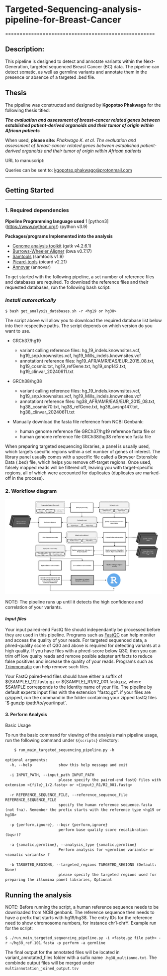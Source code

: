 # Targeted-Sequencing-analysis-pipeline-for-Breast-Cancer
====================================================

## Description:

This pipeline is designed to detect and annotate variants within the Next-Generation, targeted sequenced Breast Cancer (BC) data. The pipeline can detect somatic, as well as germline variants and annotate them in the presence or absence of a targeted .bed file.

## Thesis

The pipeline was constructed and designed by **Kgopotso Phakwago** for the following thesis titled:

**_The evaluation and assessment of breast-cancer related genes between established patient-derived organoids and their tumor of origin within African patients_**


When used, **please site:** _Phakwago K. et al. The evaluation and assessment of breast-cancer related genes between established patient-derived organoids and their tumor of origin within African patients_  

URL to manuscript:

Queries can be sent to: kgopotso.phakwago@protonmail.com

-------------------------------------------------
## Getting Started
------------------

### 1. Required dependencies 

**Pipeline Programming language used**
1 [python3] (https://www.python.org/) (python v3.9)

**Packages/programs Implemented into the analysis**
* [Genome analysis toolkit](https://gatk.broadinstitute.org/hc/en-us) (gatk v4.2.6.1)
* [Burrows-Wheeler Aligner](https://github.com/lh3/bwa) (bwa v0.7.17)
* [Samtools](http://www.htslib.org/download/) (samtools v1.9)
* [Picard-tools](https://github.com/broadinstitute/picard) (picard v2.21)
* [Annovar](https://annovar.openbioinformatics.org/en/latest/) (annovar)


To get started with the following pipeline, a set number of reference files and databases are required. To download the reference files and their requested databases, run the following bash script:

### *Install automatically*

    $ bash get_analysis_databases.sh -r <hg19 or hg38>

The script above will allow you to download the required database list below into their respective paths. The script depends on which version do you want to use.
* GRCh37/hg19
    - variant calling reference files: hg_19_indels.knownsites.vcf, hg19_snp.knownsites.vcf, hg19_Mills_indels.knownsites.vcf
    - annotationt reference files: hg19_AFR/AMR/EAS/EUR_2015_08.txt, hg19_cosmic.txt, hg19_refGene.txt, hg19_snp142.txt, hg19_clinvar_20240611.txt
* GRCh38/hg38
    - variant calling reference files: hg_19_indels.knownsites.vcf, hg19_snp.knownsites.vcf, hg19_Mills_indels.knownsites.vcf
    - annotationt reference files: hg38_AFR/AMR/EAS/EUR_2015_08.txt, hg38_cosmic70.txt, hg38_refGene.txt, hg38_avsnp147.txt, hg38_clinvar_20240611.txt 

* Manually download the fasta file reference from NCBI Genbank:
    - human genome reference file GRCh37/hg19 reference fasta file or
    - human genome reference file GRCh38/hg38 reference fasta file


When preparing targeted sequencing libraries, a panel is usually used, which targets specific regions within a set number of genes of interest. The library panel usually comes with a specific file called a Browser Extensible Data (.bed) file, which helps you remove off-target regions. Once used, falsely mapped reads will be filtered off, leaving you with target-specific regions, all of which were accounted for duplicates (duplicates are marked-off in the process).

### 2. Workflow diagram

![Workflow](images/NewPipelineCapture.PNG)

NOTE: The pipeline runs up until it detects the high confidence and correlation of your variants.  

#### *Input files*

Your input paired-end FastQ file should independantly be processed before they are used in this pipeline. Programs such as [FastQC](https://www.bioinformatics.babraham.ac.uk/projects/fastqc/) can help moniter and access the quality of your reads. For targeted sequenced data, a phred-quality score of Q30 and above is required for detecting variants at a high quality. If you have files with a phred-score below Q30, then you can trim off low qualty reads and remove posible adapter artifacts to reduce false positives and increase the quality of your reads. Programs such as [Trimmomatic](http://www.usadellab.org/cms/?page=trimmomatic) can help remove such files.
   
Your FastQ paired-end files should have either a suffix of ${SAMPLE}_1/2.fastq.gz or ${SAMPLE}_R1/R2_001.fastq.gz, where $SAMPLE corresponds to the Identity name of your file. The pipeline by default experts input files with the extension "fastq.gz". if your files are gzipped, run the command in the folder containing your zipped fastQ files `$ gunzip /path/to/your/input`. 

#### 3. Perform Analysis
 
Basic Usage

To run the basic command for viewing of the analysis main pipeline usage, run the following command under `${scripts}` directory:

```
    $ run_main_targeted_sequencing_pipeline.py -h

optional arguments:
  -h, --help            show this help message and exit

  -i INPUT_PATH, --input_path INPUT_PATH
                        please specify the paired-end fastQ files with extension <{file}_1/2.fastq> or <{input}_R1/R2_001.fastq>

  -r REFERENCE_SEQUENCE_FILE, --reference_sequence_file REFERENCE_SEQUENCE_FILE
                        specify the human reference sequence.fasta (not fna). Remember the prefix starts with the reference type <hg19 or hg38>

  -p {perform,ignore}, --bqsr {perform,ignore}
                        perform base quality score recalibration (bqsr)?

  -a {somatic,germline}, --analysis_type {somatic,germline}
                        Perform analysis for <germline variants> or <somatic variants> ?

  -b TARGETED_REGIONS, --targeted_regions TARGETED_REGIONS (Default: None)
                        please specify the targeted regions used for preparing the illumina panel libraries, Optional
```

Running the analysis
---------------------------------
NOTE: Before running the script, a human reference sequence needs to be downloaded from NCBI genbank. The reference sequence then needs to have a prefix that starts with hg19/hg38. The entry IDs for the reference need to show chromosome numbers, for instance chr1-chrY. Example run for the script:

    $ ./run_main_targeted_sequencing_pipeline.py -i <fastq.gz file path> -r ~/hg38_ref.101.fasta -p perform -a germline

The final output for the annotated files will be located in variant_annotated_files folder with a sufix name `.hg38_multianno.txt`. The combinde output files will be merged under `multiannotation_joined_output.tsv`


